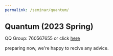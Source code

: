 ```yaml
---
permalink: /seminar/quantum/
---
```



<font size=5>**Quantum (2023 Spring)**</font>

QQ Group: 760567655 or click [here](https://jq.qq.com/?_wv=1027&k=pdL4Q0uj)


preparing now, we're happy to recive any advice.